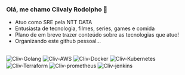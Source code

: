 ### Olá, me chamo Clivaly Rodolpho 👋


- Atuo como SRE pela NTT DATA
- Entusiasta de tecnologia, filmes, series, games e comida  
- Plano de em breve trazer conteúdo sobre as tecnologias que atuo!
- Organizando este github pessoal...

##

<div>  
  <img align="center" alt="Cliv-Golang" src="https://img.shields.io/badge/Go-00ADD8?style=for-the-badge&logo=go&logoColor=white">
  <img align="center" alt="Cliv-AWS" src="https://img.shields.io/badge/Amazon_AWS-232F3E?style=for-the-badge&logo=amazon-aws&logoColor=white">
  <!-- <img align="center" alt="Cliv-python" src="https://img.shields.io/badge/Python-14354C?style=for-the-badge&logo=python&logoColor=white"> -->
 
  <img align="center" alt="Cliv-Docker" src="https://img.shields.io/badge/docker-%230db7ed.svg?style=for-the-badge&logo=docker&logoColor=white">
  <img align="center" alt="Cliv-Kubernetes" src="https://img.shields.io/badge/kubernetes-%23326ce5.svg?style=for-the-badge&logo=kubernetes&logoColor=white"> 
  <img align="center" alt="Cliv-Terraform" src="https://img.shields.io/badge/terraform-%235835CC.svg?style=for-the-badge&logo=terraform&logoColor=white">
 
  <!-- <img align="center" alt="Cliv-nginx" src="https://img.shields.io/badge/Nginx-009639?style=for-the-badge&logo=nginx&logoColor=white"> -->
  <img align="center" alt="Cliv-prometheus" src="https://img.shields.io/badge/Prometheus-E6522C?style=for-the-badge&logo=prometheus&logoColor=white">
  <!-- <img align="center" alt="Cliv-istio" src="https://img.shields.io/badge/Istio-516BAA?style=for-the-badge&logo=istio&logoColor=white"> -->
  <img align="center" alt="Cliv-jenkins" src="https://img.shields.io/badge/Jenkins-D33833?style=for-the-badge&logo=jenkins&logoColor=white">
  <!-- <img align="center" alt="Cliv-linux" src="https://img.shields.io/badge/Linux-E34F26?style=for-the-badge&logo=linux&logoColor=black"> ->>   

<br />     
</div>  

  ##
  
<div> 
 <a href="https://www.linkedin.com/in/clivaly-rodolpho" target="_blank"><img src="https://img.shields.io/badge/-LinkedIn-%230077B5?style=for-the-badge&logo=linkedin&logoColor=white" target="_blank"></a>  
</div>
